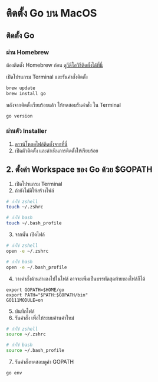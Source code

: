 
# ติดตั้ง Go บน MacOS

## ติดตั้ง Go 


### ผ่าน Homebrew

ต้องติดตั้ง Homebrew ก่อน [ดูวีดีโอวิธีติดตั้งได้ที่นี่](https://www.youtube.com/watch?v=YJAyQREPAy4) 

เปิดโปรแกรม Terminal และรันคำสั่งติดตั้ง

```bash
brew update
brew install go
```

หลังจากติดตั้งเรียบร้อยแล้ว ให้ทดสอบรันคำสั่ง ใน Terminal

```bash
go version
```

### ผ่านตัว Installer

1. [ดาวน์โหลดไฟล์ติดตั้งจากที่นี่](https://golang.org/dl/)
2. เปิดตัวติดตั้ง และดำเนินการติดตั้งให้เรียบร้อย

## 2. ตั้งค่า Workspace ของ Go ด้วย $GOPATH

1. เปิดโปรแกรม Terminal
2. ถ้ายังไม่มีให้สร้างไฟล์

```bash
# ถ้าใช้ zshell 
touch ~/.zshrc

# ถ้าใช้ bash
touch ~/.bash_profile
```

3. จากนั้น เปิดไฟล์

```bash
# ถ้าใช้ zshell 
open -e ~/.zshrc

# ถ้าใช้ bash
open -e ~/.bash_profile
```

4. วางคำสั่งด้านล่างลงไปในไฟล์ อาจจะเพิ่มเป็นบรรทัดสุดท้ายของไฟล์ก็ได้ 

```
export GOPATH=$HOME/go
export PATH="$PATH:$GOPATH/bin"
GO111MODULE=on
```

5. บันทึกไฟล์ 
6. รันคำสั่ง เพื่อให้ระบบอ่านค่าใหม่

```bash
# ถ้าใช้ zshell 
source ~/.zshrc

# ถ้าใช้ bash
source ~/.bash_profile
```

7. รันคำสั่งทดสอบดูค่า GOPATH 

```bash
go env
```
